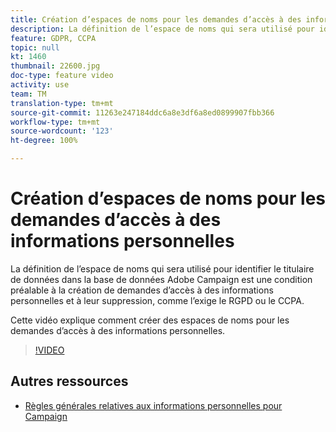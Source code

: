 ```yaml
---
title: Création d’espaces de noms pour les demandes d’accès à des informations personnelles dans Adobe Campaign Standard (ACS)
description: La définition de l’espace de noms qui sera utilisé pour identifier le titulaire de données dans la base de données Adobe Campaign est une condition préalable aux demandes d’accès à des informations personnelles et à leur suppression, comme l’exige le RGPD ou le CCPA. Cette vidéo explique comment créer des espaces de noms pour les demandes d’accès à des informations personnelles.
feature: GDPR, CCPA
topic: null
kt: 1460
thumbnail: 22600.jpg
doc-type: feature video
activity: use
team: TM
translation-type: tm+mt
source-git-commit: 11263e247184ddc6a8e3df6a8ed0899907fbb366
workflow-type: tm+mt
source-wordcount: '123'
ht-degree: 100%

---
```



# Création d’espaces de noms pour les demandes d’accès à des informations personnelles

La définition de l’espace de noms qui sera utilisé pour identifier le titulaire de données dans la base de données Adobe Campaign est une condition préalable à la création de demandes d’accès à des informations personnelles et à leur suppression, comme l’exige le RGPD ou le CCPA.

Cette vidéo explique comment créer des espaces de noms pour les demandes d’accès à des informations personnelles.

>[!VIDEO](https://video.tv.adobe.com/v/22600?quality=12)

## Autres ressources

* [Règles générales relatives aux informations personnelles pour Campaign](https://helpx.adobe.com/fr/campaign/kb/campaign-privacy-overview.html)
